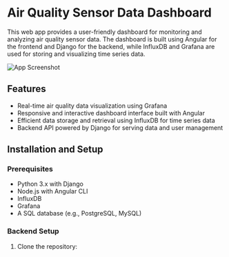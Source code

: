 # Air Quality Sensor Data Dashboard

This web app provides a user-friendly dashboard for monitoring and analyzing air quality sensor data. 
The dashboard is built using Angular for the frontend and Django for the backend, while InfluxDB and Grafana are used for storing and visualizing time series data.

![App Screenshot](screenshot.png)

## Features

- Real-time air quality data visualization using Grafana
- Responsive and interactive dashboard interface built with Angular
- Efficient data storage and retrieval using InfluxDB for time series data
- Backend API powered by Django for serving data and user management

## Installation and Setup

### Prerequisites

- Python 3.x with Django
- Node.js with Angular CLI
- InfluxDB
- Grafana
- A SQL database (e.g., PostgreSQL, MySQL)

### Backend Setup

1. Clone the repository:

